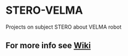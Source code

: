 # STERO-VELMA
Projects on subject STERO about VELMA robot
## For more info see [Wiki](https://github.com/czogran/STERO-VELMA/wiki)

